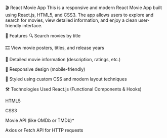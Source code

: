 🎬 React Movie App
This is a responsive and modern React Movie App built using React.js, HTML5, and CSS3. The app allows users to explore and search for movies, view detailed information, and enjoy a clean user-friendly interface.

🚀 Features
🔍 Search movies by title

🎞️ View movie posters, titles, and release years

📄 Detailed movie information (description, ratings, etc.)

📱 Responsive design (mobile-friendly)

🎨 Styled using custom CSS and modern layout techniques

🛠️ Technologies Used
React.js (Functional Components & Hooks)

HTML5

CSS3

Movie API (like OMDb or TMDb)*

Axios or Fetch API for HTTP requests

